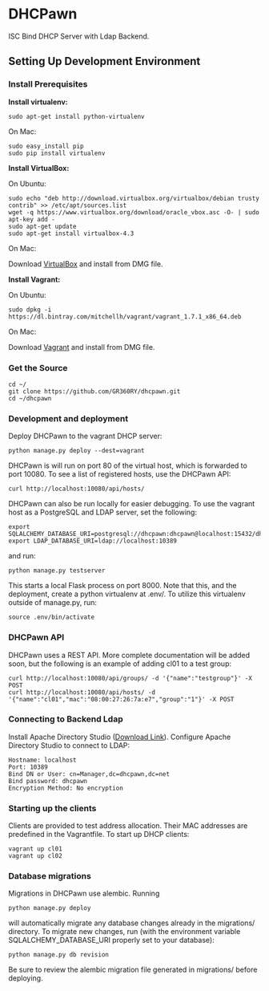 DHCPawn
=========

ISC Bind DHCP Server with Ldap Backend.

Setting Up Development Environment
----------------------------------

### Install Prerequisites

__Install virtualenv:__

    sudo apt-get install python-virtualenv

On Mac:

    sudo easy_install pip
    sudo pip install virtualenv

__Install VirtualBox:__

On Ubuntu:

    sudo echo "deb http://download.virtualbox.org/virtualbox/debian trusty contrib" >> /etc/apt/sources.list
    wget -q https://www.virtualbox.org/download/oracle_vbox.asc -O- | sudo apt-key add -
    sudo apt-get update
    sudo apt-get install virtualbox-4.3

On Mac:

Download [VirtualBox]( http://download.virtualbox.org/virtualbox/4.3.20/VirtualBox-4.3.20-96996-OSX.dmg ) and install from DMG file.

__Install Vagrant:__

On Ubuntu:

    sudo dpkg -i https://dl.bintray.com/mitchellh/vagrant/vagrant_1.7.1_x86_64.deb

On Mac:

Download [Vagrant]( https://dl.bintray.com/mitchellh/vagrant/vagrant_1.7.1.dmg ) and install from DMG file.

### Get the Source

    cd ~/
    git clone https://github.com/GR360RY/dhcpawn.git
    cd ~/dhcpawn

### Development and deployment

Deploy DHCPawn to the vagrant DHCP server:

    python manage.py deploy --dest=vagrant

DHCPawn is will run on port 80 of the virtual host, which is forwarded to port 10080. To see a list of registered hosts, use the DHCPawn API:

    curl http://localhost:10080/api/hosts/

DHCPawn can also be run locally for easier debugging. To use the vagrant host as a PostgreSQL and LDAP server, set the following:

    export SQLALCHEMY_DATABASE_URI=postgresql://dhcpawn:dhcpawn@localhost:15432/dhcpawn
    export LDAP_DATABASE_URI=ldap://localhost:10389

and run:

    python manage.py testserver

This starts a local Flask process on port 8000. Note that this, and the deployment, create a python virtualenv at .env/. To utilize this virtualenv outside of manage.py, run:

    source .env/bin/activate

### DHCPawn API

DHCPawn uses a REST API. More complete documentation will be added soon, but the following is an example of adding cl01 to a test group:

    curl http://localhost:10080/api/groups/ -d '{"name":"testgroup"}' -X POST
    curl http://localhost:10080/api/hosts/ -d '{"name":"cl01","mac":"08:00:27:26:7a:e7","group":"1"}' -X POST

### Connecting to Backend Ldap

Install Apache Directory Studio ([Download Link](http://directory.apache.org/studio/downloads.html)). Configure Apache Directory Studio to connect to LDAP:

    Hostname: localhost
    Port: 10389
    Bind DN or User: cn=Manager,dc=dhcpawn,dc=net
    Bind password: dhcpawn
    Encryption Method: No encryption

### Starting up the clients

Clients are provided to test address allocation. Their MAC addresses are predefined in the Vagrantfile. To start up DHCP clients:

    vagrant up cl01
    vagrant up cl02

### Database migrations

Migrations in DHCPawn use alembic. Running

    python manage.py deploy

will automatically migrate any database changes already in the migrations/ directory. To migrate new changes, run (with the environment variable SQLALCHEMY_DATABASE_URI properly set to your database):

    python manage.py db revision

Be sure to review the alembic migration file generated in migrations/ before deploying.
